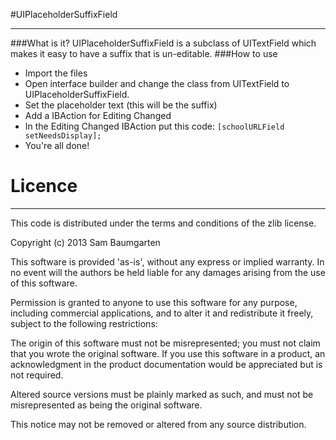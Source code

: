 #UIPlaceholderSuffixField
*******
###What is it?
UIPlaceholderSuffixField is a subclass of UITextField which makes it easy to have a suffix that is un-editable.
###How to use
* Import the files
* Open interface builder and change the class from UITextField to UIPlaceholderSuffixField.
* Set the placeholder text (this will be the suffix)
* Add a IBAction for Editing Changed
* In the Editing Changed IBAction put this code: ```[schoolURLField setNeedsDisplay];```
* You're all done!
# Licence
******
This code is distributed under the terms and conditions of the zlib license.

Copyright (c) 2013 Sam Baumgarten

This software is provided 'as-is', without any express or implied warranty. In no event will the authors be held liable for any damages arising from the use of this software.

Permission is granted to anyone to use this software for any purpose, including commercial applications, and to alter it and redistribute it freely, subject to the following restrictions:

The origin of this software must not be misrepresented; you must not claim that you wrote the original software. If you use this software in a product, an acknowledgment in the product documentation would be appreciated but is not required.

Altered source versions must be plainly marked as such, and must not be misrepresented as being the original software.

This notice may not be removed or altered from any source distribution.